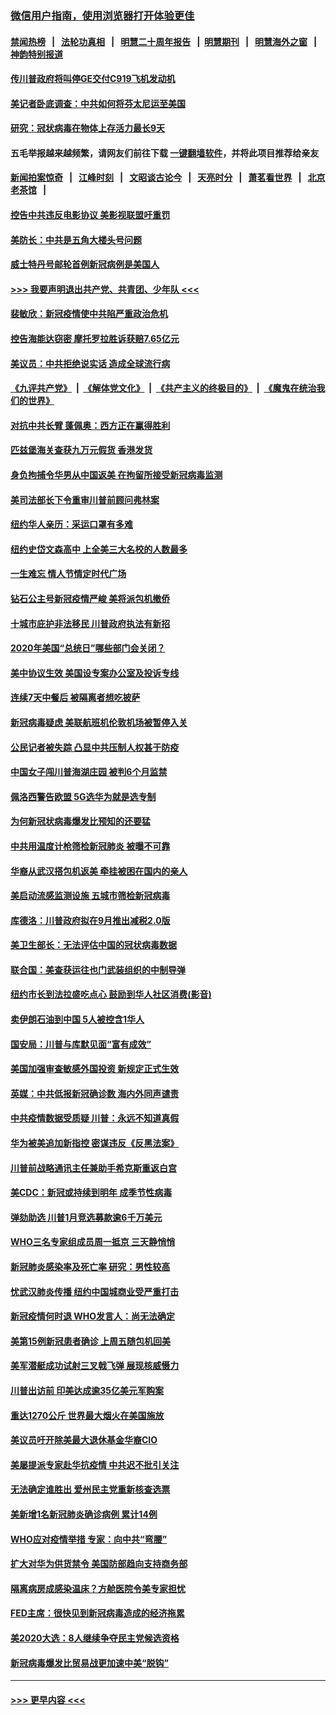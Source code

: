 ### [微信用户指南，使用浏览器打开体验更佳](https://github.com/gfw-breaker/banned-news1/blob/master/indexes/wechat-guide.md?t=0)
#### [禁闻热榜](热点新闻.md?t=0)  &nbsp;&nbsp;|&nbsp;&nbsp; [法轮功真相](https://github.com/gfw-breaker/truth/blob/master/README.md?t=0) &nbsp;&nbsp;|&nbsp;&nbsp; [明慧二十周年报告](https://github.com/gfw-breaker/mh-reports/blob/master/README.md?t=0) &nbsp;&nbsp;|&nbsp;&nbsp;[明慧期刊](https://github.com/gfw-breaker/mh-qikan) &nbsp;&nbsp;|&nbsp;&nbsp; [明慧海外之窗](https://github.com/gfw-breaker/mh-news/blob/master/README.md?t=0) &nbsp;&nbsp;|&nbsp;&nbsp; [神韵特别报道](https://github.com/gfw-breaker/mh-news/blob/master/shenyun.md?t=0)
#### [传川普政府将叫停GE交付C919飞机发动机](../pages/nsc412/n11871600.md?t=02160944) 
#### [美记者卧底调查：中共如何将芬太尼运至美国](../pages/nsc412/n11871821.md?t=02160944) 
#### [研究：冠状病毒在物体上存活力最长9天](../pages/nsc412/n11871871.md?t=02160944) 
#### 五毛举报越来越频繁，请网友们前往下载 [一键翻墙软件](https://github.com/gfw-breaker/ssr-accounts)，并将此项目推荐给亲友
#### [新闻拍案惊奇](https://github.com/gfw-breaker/banned-news1/blob/master/pages/link4.md) &nbsp;&nbsp;|&nbsp;&nbsp; [江峰时刻](https://github.com/gfw-breaker/banned-news1/blob/master/pages/link4.md) &nbsp;&nbsp;|&nbsp;&nbsp; [文昭谈古论今](https://github.com/gfw-breaker/banned-news1/blob/master/pages/link4.md) &nbsp;&nbsp;|&nbsp;&nbsp; [天亮时分](https://github.com/gfw-breaker/banned-news1/blob/master/pages/link4.md) &nbsp;&nbsp;|&nbsp;&nbsp; [萧茗看世界](https://github.com/gfw-breaker/banned-news1/blob/master/pages/link4.md) &nbsp;&nbsp;|&nbsp;&nbsp; [北京老茶馆](https://github.com/gfw-breaker/banned-news1/blob/master/pages/link4.md) &nbsp;&nbsp;|&nbsp;&nbsp; 
#### [控告中共违反电影协议 美影视联盟吁重罚](../pages/nsc412/n11871820.md?t=02160944) 
#### [美防长：中共是五角大楼头号问题](../pages/nsc412/n11871768.md?t=02160944) 
#### [威士特丹号邮轮首例新冠病例是美国人](../pages/nsc412/n11871731.md?t=02160944) 
#### [>>> 我要声明退出共产党、共青团、少年队 <<<](https://github.com/begood0513/goodnews/blob/master/quit/letter.md) 
#### [裴敏欣：新冠疫情使中共陷严重政治危机](../pages/nsc412/n11871514.md?t=02160944) 
#### [控告海能达窃密 摩托罗拉胜诉获赔7.65亿元](../pages/nsc412/n11871594.md?t=02160944) 
#### [美议员：中共拒绝说实话 造成全球流行病](../pages/nsc412/n11871582.md?t=02160944) 
#### [《九评共产党》](https://github.com/begood0513/9ping.md/blob/master/README.md) &nbsp;|&nbsp; [《解体党文化》](../../../../jtdwh.md/blob/master/README.md)  &nbsp;|&nbsp; [《共产主义的终极目的》](../../../../gczydzjmd.md/blob/master/README.md) &nbsp;|&nbsp; [《魔鬼在统治我们的世界》](../../../../mgztzwmdsj.md/blob/master/README.md) 
#### [对抗中共长臂 蓬佩奥：西方正在赢得胜利](../pages/nsc412/n11871500.md?t=02160944) 
#### [匹兹堡海关查获九万元假货 香港发货](../pages/nsc412/n11870716.md?t=02160944) 
#### [身负拘捕令华男从中国返美  在拘留所接受新冠病毒监测](../pages/nsc412/n11870710.md?t=02160944) 
#### [美司法部长下令重审川普前顾问弗林案](../pages/nsc412/n11870258.md?t=02160944) 
#### [纽约华人亲历：采运口罩有多难](../pages/nsc412/n11870531.md?t=02160944) 
#### [纽约史岱文森高中  上全美三大名校的人数最多](../pages/nsc412/n11870557.md?t=02160944) 
#### [一生难忘 情人节情定时代广场](../pages/nsc412/n11870536.md?t=02160944) 
#### [钻石公主号新冠疫情严峻 美将派包机撤侨](../pages/nsc412/n11870505.md?t=02160944) 
#### [十城市庇护非法移民 川普政府执法有新招](../pages/nsc412/n11870410.md?t=02160944) 
#### [2020年美国“总统日”哪些部门会关闭？](../pages/nsc412/n11870148.md?t=02160944) 
#### [美中协议生效 美国设专案办公室及投诉专线](../pages/nsc412/n11870266.md?t=02160944) 
#### [连续7天中餐后 被隔离者想吃披萨](../pages/nsc412/n11870243.md?t=02160944) 
#### [新冠病毒疑虑 美联航班机伦敦机场被暂停入关](../pages/nsc412/n11870015.md?t=02160944) 
#### [公民记者被失踪 凸显中共压制人权甚于防疫](../pages/nsc412/n11870042.md?t=02160944) 
#### [中国女子闯川普海湖庄园 被判6个月监禁](../pages/nsc412/n11869919.md?t=02160944) 
#### [佩洛西警告欧盟 5G选华为就是选专制](../pages/nsc412/n11869898.md?t=02160944) 
#### [为何新冠状病毒爆发比预知的还要猛](../pages/nsc412/n11869828.md?t=02160944) 
#### [中共用温度计枪筛检新冠肺炎 被曝不可靠](../pages/nsc412/n11869707.md?t=02160944) 
#### [华裔从武汉搭包机返美 牵挂被困在国内的亲人](../pages/nsc412/n11869711.md?t=02160944) 
#### [美启动流感监测设施 五城市筛检新冠病毒](../pages/nsc412/n11869689.md?t=02160944) 
#### [库德洛：川普政府拟在9月推出减税2.0版](../pages/nsc412/n11869627.md?t=02160944) 
#### [美卫生部长：无法评估中国的冠状病毒数据](../pages/nsc412/n11869301.md?t=02160944) 
#### [联合国：美查获运往也门武装组织的中制导弹](../pages/nsc412/n11868677.md?t=02160944) 
#### [纽约市长到法拉盛吃点心  鼓励到华人社区消费(影音)](../pages/nsc412/n11868197.md?t=02160944) 
#### [卖伊朗石油到中国  5人被控含1华人](../pages/nsc412/n11867988.md?t=02160944) 
#### [国安局：川普与库默见面“富有成效”](../pages/nsc412/n11867976.md?t=02160944) 
#### [美国加强审查敏感外国投资 新规定正式生效](../pages/nsc412/n11868041.md?t=02160944) 
#### [英媒：中共低报新冠确诊数 海内外同声谴责](../pages/nsc412/n11867421.md?t=02160944) 
#### [中共疫情数据受质疑 川普：永远不知道真假](../pages/nsc412/n11867195.md?t=02160944) 
#### [华为被美追加新指控 密谋违反《反黑法案》](../pages/nsc412/n11867191.md?t=02160944) 
#### [川普前战略通讯主任兼助手希克斯重返白宫](../pages/nsc412/n11867104.md?t=02160944) 
#### [美CDC：新冠或持续到明年 成季节性病毒](../pages/nsc412/n11867279.md?t=02160944) 
#### [弹劾助选 川普1月竞选募款逾6千万美元](../pages/nsc412/n11866950.md?t=02160944) 
#### [WHO三名专家组成员周一抵京 三天静悄悄](../pages/nsc412/n11866947.md?t=02160944) 
#### [新冠肺炎感染率及死亡率 研究：男性较高](../pages/nsc412/n11866956.md?t=02160944) 
#### [忧武汉肺炎传播 纽约中国城商业受严重打击](../pages/nsc412/n11866902.md?t=02160944) 
#### [新冠疫情何时退 WHO发言人：尚无法确定](../pages/nsc412/n11866864.md?t=02160944) 
#### [美第15例新冠患者确诊 上周五随包机回美](../pages/nsc412/n11866852.md?t=02160944) 
#### [美军潜艇成功试射三叉戟飞弹 展现核威慑力](../pages/nsc412/n11866046.md?t=02160944) 
#### [川普出访前 印美达成逾35亿美元军购案](../pages/nsc412/n11865444.md?t=02160944) 
#### [重达1270公斤 世界最大烟火在美国施放](../pages/nsc412/n11865198.md?t=02160944) 
#### [美议员吁开除美最大退休基金华裔CIO](../pages/nsc412/n11865230.md?t=02160944) 
#### [美屡提派专家赴华抗疫情 中共迟不批引关注](../pages/nsc412/n11864719.md?t=02160944) 
#### [无法确定谁胜出 爱州民主党重新核查选票](../pages/nsc412/n11864830.md?t=02160944) 
#### [美新增1名新冠肺炎确诊病例 累计14例](../pages/nsc412/n11864893.md?t=02160944) 
#### [WHO应对疫情举措 专家：向中共“弯腰”](../pages/nsc412/n11864727.md?t=02160944) 
#### [扩大对华为供货禁令 美国防部趋向支持商务部](../pages/nsc412/n11864773.md?t=02160944) 
#### [隔离病房成感染温床？方舱医院令美专家担忧](../pages/nsc412/n11864575.md?t=02160944) 
#### [FED主席：很快见到新冠病毒造成的经济拖累](../pages/nsc412/n11864507.md?t=02160944) 
#### [美2020大选：8人继续争夺民主党候选资格](../pages/nsc412/n11864327.md?t=02160944) 
#### [新冠病毒爆发比贸易战更加速中美“脱钩”](../pages/nsc412/n11864470.md?t=02160944) 

----
#### [ >>> 更早内容 <<< ](../indexes/nsc412-earlier.md)
